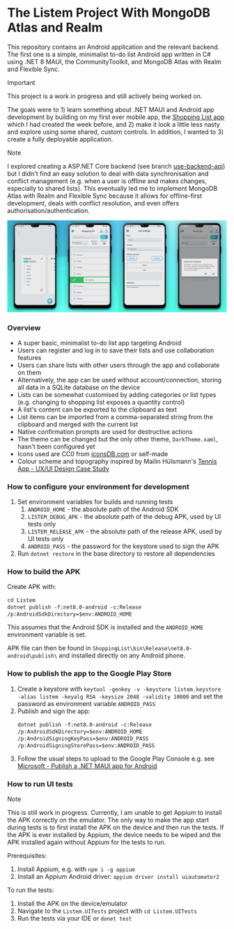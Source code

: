 # The Listem Project With MongoDB Atlas and Realm

This repository contains an Android application and the relevant backend. The first one is a simple, minimalist to-do
list Android app written in C# using .NET 8 MAUI, the CommunityToolkit, and MongoDB Atlas with Realm and Flexible Sync.

> [!IMPORTANT]  
> This project is a work in progress and still actively being worked on.

The goals were to 1) learn something about .NET MAUI and Android app development by building on
my first ever mobile app, the [Shopping List app](https://github.com/kimgoetzke/practice-maui-shopping-list) which I had
created the week before, and 2) make it look a little less nasty and explore using some shared, custom controls. In
addition, I wanted to 3) create a fully deployable application.

> [!NOTE]  
> I explored creating a ASP.NET Core backend (see
> branch [use-backend-api](https://github.com/kimgoetzke/practice-maui-listem/tree/use-backend-api)) but I didn't find
> an easy solution to deal with data synchronisation and conflict management (e.g. when a user is offline and makes
> changes, especially to shared lists). This eventually led me to implement MongoDB Atlas with Realm and Flexible Sync
> because it allows for offline-first development, deals with conflict resolution, and even offers
> authorisation/authentication.

![Screenshots PNG](./assets/screenshots.png)

### Overview

- A super basic, minimalist to-do list app targeting Android
- Users can register and log in to save their lists and use collaboration features
- Users can share lists with other users through the app and collaborate on them
- Alternatively, the app can be used without account/connection, storing all data in a SQLite database on the device
- Lists can be somewhat customised by adding categories or list types (e.g. changing to shopping list exposes a
  quantity control)
- A list's content can be exported to the clipboard as text
- List items can be imported from a comma-separated string from the clipboard and merged with the current list
- Native confirmation prompts are used for destructive actions
- The theme can be changed but the only other theme, `DarkTheme.xaml`, hasn't been configured yet
- Icons used are CC0 from [iconsDB.com](https://www.iconsdb.com/) or self-made
- Colour scheme and topography inspired by Mailin
  Hülsmann's [Tennis App - UX/UI Design Case Study](https://www.behance.net/gallery/124361333/Tennis-App-UXUI-Design-Case-Study)

### How to configure your environment for development

1. Set environment variables for builds and running tests
    1. `ANDROID_HOME` - the absolute path of the Android SDK
    2. `LISTEM_DEBUG_APK` - the absolute path of the debug APK, used by UI tests only
    3. `LISTEM_RELEASE_APK` - the absolute path of the release APK, used by UI tests only
    4. `ANDROID_PASS` - the password for the keystore used to sign the APK
2. Run `dotnet restore` in the base directory to restore all dependencies

### How to build the APK

Create APK with:

```shell
cd Listem
dotnet publish -f:net8.0-android -c:Release /p:AndroidSdkDirectory=$env:ANDROID_HOME
```

This assumes that the Android SDK is installed and the `ANDROID_HOME` environment variable is set.

APK file can then be found in `ShoppingList\bin\Release\net8.0-android\publish\` and installed directly on any Android
phone.

### How to publish the app to the Google Play Store

1. Create a keystore
   with `keytool -genkey -v -keystore listem.keystore -alias listem -keyalg RSA -keysize 2048 -validity 10000` and set
   the password as environment variable `ANDROID_PASS`
2. Publish and sign the app:
    ```shell
    dotnet publish -f:net8.0-android -c:Release /p:AndroidSdkDirectory=$env:ANDROID_HOME /p:AndroidSigningKeyPass=$env:ANDROID_PASS /p:AndroidSigningStorePass=$env:ANDROID_PASS
    ```
3. Follow the usual steps to upload to the Google Play Console e.g.
   see [Microsoft - Publish a .NET MAUI app for Android](https://learn.microsoft.com/en-us/dotnet/maui/android/deployment/?view=net-maui-8.0)

### How to run UI tests

> [!NOTE]  
> This is still work in progress. Currently, I am unable to get Appium to install the APK correctly on the emulator. The
> only way to make the app start during tests is to first install the APK on the device and then run the tests. If the
> APK is ever installed by Appium, the device needs to be wiped and the APK installed again without Appium for the tests
> to run.

Prerequisites:

1. Install Appium, e.g. with `npm i -g appium`
2. Install an Appium Android driver: `appium driver install uiautomator2`

To run the tests:

1. Install the APK on the device/emulator
2. Navigate to the `Listem.UITests` project with `cd Listem.UITests`
3. Run the tests via your IDE or `donet test`

